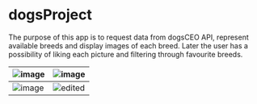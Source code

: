 # dogsProject

The purpose of this app is to request data from dogsCEO API, represent available breeds and display
images of each breed.
Later the user has a possibility of liking each picture and filtering through favourite breeds.

|![image](https://user-images.githubusercontent.com/56221715/216571673-97277870-3c51-4f58-9163-468a77a513ee.png)|![image](https://user-images.githubusercontent.com/56221715/216573947-b28db1bb-c62c-41f3-8726-b4a83d561973.png)|
|----|----|
|![image](https://user-images.githubusercontent.com/56221715/216574302-4aa30ca4-cb12-48b4-b715-864561f8573d.png)|![edited](https://user-images.githubusercontent.com/56221715/216574983-0e68919e-961d-4f5a-8015-761242917705.png)|
